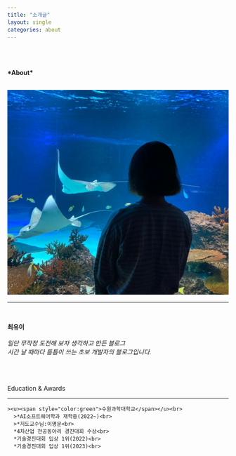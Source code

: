 ```yaml
---
title: "소개글"
layout: single
categories: about
---
```

<span style="font-size:100%; font-weight:bold">
<br><br><br> *About*
</span>
<br>
<br>

![Alt text](/assets/img/me.jpg)
<br>
___
<br>

**최유이**<br>
<br>
*일단 무작정 도전해 보자 생각하고 만든 블로그*<br>
*시간 날 때마다 틈틈이 쓰는 초보 개발자의 블로그입니다.*<br>
<br>
<br>
<br>

Education & Awards
* * *

```
><u><span style="color:green">수원과학대학교</span></u><br> 
  >*AI소프트웨어학과 재학중(2022~)<br> 
  >*지도교수님:이명문<br>
  *4차산업 전공동아리 경진대회 수상<br>
  *기술경진대회 입상 1위(2022)<br>
  *기술경진대회 입상 1위(2023)<br>
```



